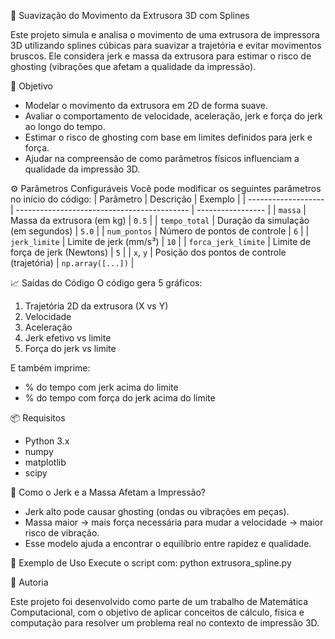 🧵 Suavização do Movimento da Extrusora 3D com Splines

Este projeto simula e analisa o movimento de uma extrusora de impressora 3D utilizando splines cúbicas para suavizar a trajetória e evitar movimentos bruscos. 
Ele considera jerk e massa da extrusora para estimar o risco de ghosting (vibrações que afetam a qualidade da impressão).


🎯 Objetivo
- Modelar o movimento da extrusora em 2D de forma suave.
- Avaliar o comportamento de velocidade, aceleração, jerk e força do jerk ao longo do tempo.
- Estimar o risco de ghosting com base em limites definidos para jerk e força.
- Ajudar na compreensão de como parâmetros físicos influenciam a qualidade da impressão 3D.


⚙️ Parâmetros Configuráveis
Você pode modificar os seguintes parâmetros no início do código:
| Parâmetro           | Descrição                                   | Exemplo           |
| ------------------- | ------------------------------------------- | ----------------- |
| `massa`             | Massa da extrusora (em kg)                  | `0.5`             |
| `tempo_total`       | Duração da simulação (em segundos)          | `5.0`             |
| `num_pontos`        | Número de pontos de controle                | `6`               |
| `jerk_limite`       | Limite de jerk (mm/s³)                      | `10`              |
| `forca_jerk_limite` | Limite de força de jerk (Newtons)           | `5`               |
| `x`, `y`            | Posição dos pontos de controle (trajetória) | `np.array([...])` |


📈 Saídas do Código
O código gera 5 gráficos:
1. Trajetória 2D da extrusora (X vs Y)
2. Velocidade
3. Aceleração
4. Jerk efetivo vs limite
5. Força do jerk vs limite

E também imprime:
- % do tempo com jerk acima do limite
- % do tempo com força do jerk acima do limite


📦 Requisitos
- Python 3.x
- numpy
- matplotlib
- scipy


🧠 Como o Jerk e a Massa Afetam a Impressão?
- Jerk alto pode causar ghosting (ondas ou vibrações em peças).
- Massa maior → mais força necessária para mudar a velocidade → maior risco de vibração.
- Esse modelo ajuda a encontrar o equilíbrio entre rapidez e qualidade.

🧪 Exemplo de Uso
Execute o script com: python extrusora_spline.py

🧰 Autoria

Este projeto foi desenvolvido como parte de um trabalho de Matemática Computacional, com o objetivo de aplicar conceitos de cálculo, física e computação para resolver um problema real no contexto de impressão 3D.

